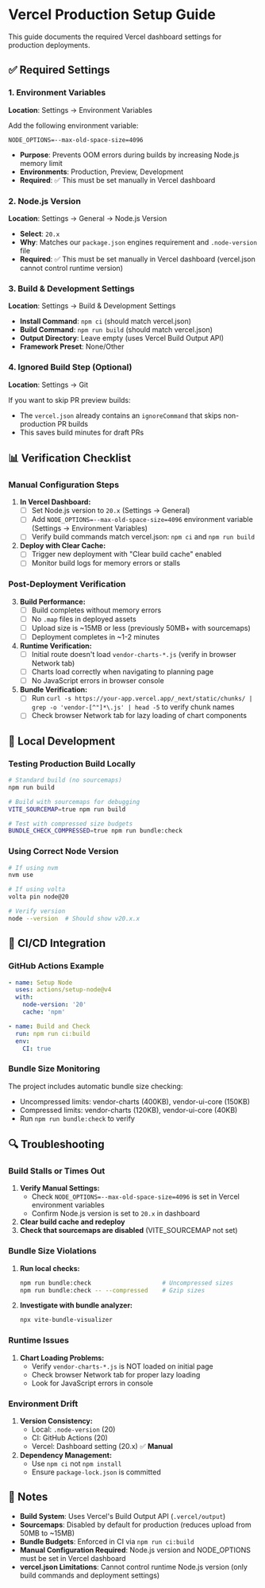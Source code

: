 # Vercel Production Setup Guide

This guide documents the required Vercel dashboard settings for production deployments.

## ✅ Required Settings

### 1. Environment Variables
**Location**: Settings → Environment Variables

Add the following environment variable:
```
NODE_OPTIONS=--max-old-space-size=4096
```
- **Purpose**: Prevents OOM errors during builds by increasing Node.js memory limit
- **Environments**: Production, Preview, Development
- **Required**: ✅ This must be set manually in Vercel dashboard

### 2. Node.js Version
**Location**: Settings → General → Node.js Version

- **Select**: `20.x`
- **Why**: Matches our `package.json` engines requirement and `.node-version` file
- **Required**: ✅ This must be set manually in Vercel dashboard (vercel.json cannot control runtime version)

### 3. Build & Development Settings
**Location**: Settings → Build & Development Settings

- **Install Command**: `npm ci` (should match vercel.json)
- **Build Command**: `npm run build` (should match vercel.json)
- **Output Directory**: Leave empty (uses Vercel Build Output API)
- **Framework Preset**: None/Other

### 4. Ignored Build Step (Optional)
**Location**: Settings → Git

If you want to skip PR preview builds:
- The `vercel.json` already contains an `ignoreCommand` that skips non-production PR builds
- This saves build minutes for draft PRs

## 📊 Verification Checklist

### Manual Configuration Steps
1. **In Vercel Dashboard:**
   - [ ] Set Node.js version to `20.x` (Settings → General)
   - [ ] Add `NODE_OPTIONS=--max-old-space-size=4096` environment variable (Settings → Environment Variables)
   - [ ] Verify build commands match vercel.json: `npm ci` and `npm run build`

2. **Deploy with Clear Cache:**
   - [ ] Trigger new deployment with "Clear build cache" enabled
   - [ ] Monitor build logs for memory errors or stalls

### Post-Deployment Verification
3. **Build Performance:**
   - [ ] Build completes without memory errors
   - [ ] No `.map` files in deployed assets
   - [ ] Upload size is ~15MB or less (previously 50MB+ with sourcemaps)
   - [ ] Deployment completes in ~1-2 minutes

4. **Runtime Verification:**
   - [ ] Initial route doesn't load `vendor-charts-*.js` (verify in browser Network tab)
   - [ ] Charts load correctly when navigating to planning page
   - [ ] No JavaScript errors in browser console

5. **Bundle Verification:**
   - [ ] Run `curl -s https://your-app.vercel.app/_next/static/chunks/ | grep -o 'vendor-[^"]*\.js' | head -5` to verify chunk names
   - [ ] Check browser Network tab for lazy loading of chart components

## 🔧 Local Development

### Testing Production Build Locally
```bash
# Standard build (no sourcemaps)
npm run build

# Build with sourcemaps for debugging
VITE_SOURCEMAP=true npm run build

# Test with compressed size budgets
BUNDLE_CHECK_COMPRESSED=true npm run bundle:check
```

### Using Correct Node Version
```bash
# If using nvm
nvm use

# If using volta
volta pin node@20

# Verify version
node --version  # Should show v20.x.x
```

## 🚀 CI/CD Integration

### GitHub Actions Example
```yaml
- name: Setup Node
  uses: actions/setup-node@v4
  with:
    node-version: '20'
    cache: 'npm'

- name: Build and Check
  run: npm run ci:build
  env:
    CI: true
```

### Bundle Size Monitoring
The project includes automatic bundle size checking:
- Uncompressed limits: vendor-charts (400KB), vendor-ui-core (150KB)
- Compressed limits: vendor-charts (120KB), vendor-ui-core (40KB)
- Run `npm run bundle:check` to verify

## 🔍 Troubleshooting

### Build Stalls or Times Out
1. **Verify Manual Settings:**
   - Check `NODE_OPTIONS=--max-old-space-size=4096` is set in Vercel environment variables
   - Confirm Node.js version is set to `20.x` in dashboard
2. **Clear build cache and redeploy**
3. **Check that sourcemaps are disabled** (VITE_SOURCEMAP not set)

### Bundle Size Violations
1. **Run local checks:**
   ```bash
   npm run bundle:check                    # Uncompressed sizes
   npm run bundle:check -- --compressed    # Gzip sizes
   ```
2. **Investigate with bundle analyzer:**
   ```bash
   npx vite-bundle-visualizer
   ```

### Runtime Issues
1. **Chart Loading Problems:**
   - Verify `vendor-charts-*.js` is NOT loaded on initial page
   - Check browser Network tab for proper lazy loading
   - Look for JavaScript errors in console

### Environment Drift
1. **Version Consistency:**
   - Local: `.node-version` (20)
   - CI: GitHub Actions (20)
   - Vercel: Dashboard setting (20.x) ✅ **Manual**
2. **Dependency Management:**
   - Use `npm ci` not `npm install`
   - Ensure `package-lock.json` is committed

## 📝 Notes

- **Build System**: Uses Vercel's Build Output API (`.vercel/output`)
- **Sourcemaps**: Disabled by default for production (reduces upload from 50MB to ~15MB)
- **Bundle Budgets**: Enforced in CI via `npm run ci:build`
- **Manual Configuration Required**: Node.js version and NODE_OPTIONS must be set in Vercel dashboard
- **vercel.json Limitations**: Cannot control runtime Node.js version (only build commands and deployment settings)